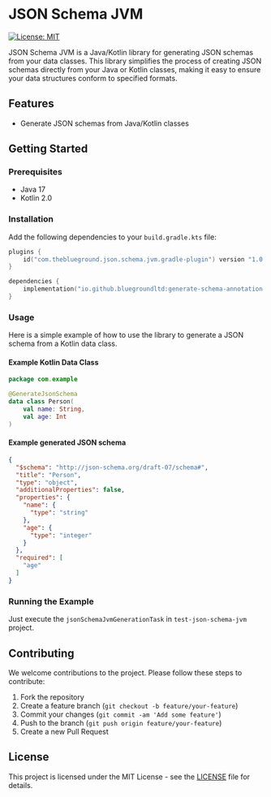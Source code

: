 # JSON Schema JVM

[![License: MIT](https://img.shields.io/badge/License-MIT-yellow.svg)](https://opensource.org/licenses/MIT)

JSON Schema JVM is a Java/Kotlin library for generating JSON schemas from your data classes.
This library simplifies the process of creating JSON schemas directly from your Java or Kotlin classes,
making it easy to ensure your data structures conform to specified formats.

## Features

- Generate JSON schemas from Java/Kotlin classes

## Getting Started

### Prerequisites

- Java 17
- Kotlin 2.0

### Installation

Add the following dependencies to your `build.gradle.kts` file:

```kotlin
plugins {
    id("com.theblueground.json.schema.jvm.gradle-plugin") version "1.0.1"
}

dependencies {
    implementation("io.github.bluegroundltd:generate-schema-annotation:1.0.0")
}
```

### Usage

Here is a simple example of how to use the library to generate a JSON schema from a Kotlin data class.

#### Example Kotlin Data Class

```kotlin
package com.example

@GenerateJsonSchema
data class Person(
    val name: String,
    val age: Int
)
```

#### Example generated JSON schema

```json
{
  "$schema": "http://json-schema.org/draft-07/schema#",
  "title": "Person",
  "type": "object",
  "additionalProperties": false,
  "properties": {
    "name": {
      "type": "string"
    },
    "age": {
      "type": "integer"
    }
  },
  "required": [
    "age"
  ]
}
```

### Running the Example

Just execute the `jsonSchemaJvmGenerationTask` in `test-json-schema-jvm` project.

## Contributing

We welcome contributions to the project. Please follow these steps to contribute:

1. Fork the repository
2. Create a feature branch (`git checkout -b feature/your-feature`)
3. Commit your changes (`git commit -am 'Add some feature'`)
4. Push to the branch (`git push origin feature/your-feature`)
5. Create a new Pull Request

## License

This project is licensed under the MIT License - see the [LICENSE](LICENSE) file for details.
